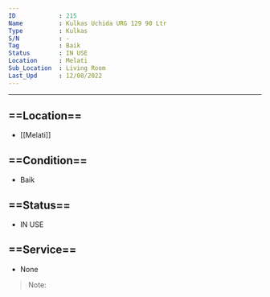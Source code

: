 ```yaml
---
ID            : 215
Name          : Kulkas Uchida URG 129 90 Ltr
Type          : Kulkas
S/N           : -
Tag           : Baik
Status        : IN USE
Location      : Melati
Sub_Location  : Living Room
Last_Upd      : 12/08/2022
---
```





---
## ==Location==
- [[Melati]]

## ==Condition==
- Baik

## ==Status==
- IN USE

## ==Service==
- None

>Note:
>

